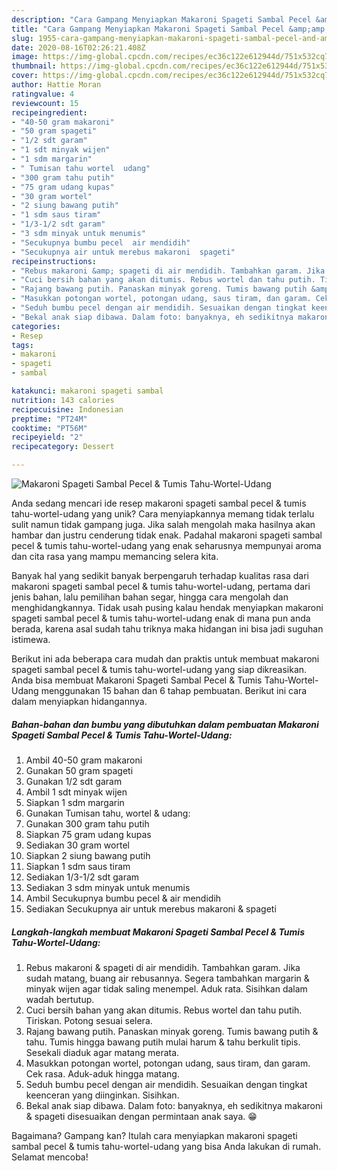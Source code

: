 ```yaml
---
description: "Cara Gampang Menyiapkan Makaroni Spageti Sambal Pecel &amp;amp; Tumis Tahu-Wortel-Udang Anti Gagal"
title: "Cara Gampang Menyiapkan Makaroni Spageti Sambal Pecel &amp;amp; Tumis Tahu-Wortel-Udang Anti Gagal"
slug: 1955-cara-gampang-menyiapkan-makaroni-spageti-sambal-pecel-and-amp-tumis-tahu-wortel-udang-anti-gagal
date: 2020-08-16T02:26:21.408Z
image: https://img-global.cpcdn.com/recipes/ec36c122e612944d/751x532cq70/makaroni-spageti-sambal-pecel-tumis-tahu-wortel-udang-foto-resep-utama.jpg
thumbnail: https://img-global.cpcdn.com/recipes/ec36c122e612944d/751x532cq70/makaroni-spageti-sambal-pecel-tumis-tahu-wortel-udang-foto-resep-utama.jpg
cover: https://img-global.cpcdn.com/recipes/ec36c122e612944d/751x532cq70/makaroni-spageti-sambal-pecel-tumis-tahu-wortel-udang-foto-resep-utama.jpg
author: Hattie Moran
ratingvalue: 4
reviewcount: 15
recipeingredient:
- "40-50 gram makaroni"
- "50 gram spageti"
- "1/2 sdt garam"
- "1 sdt minyak wijen"
- "1 sdm margarin"
- " Tumisan tahu wortel  udang"
- "300 gram tahu putih"
- "75 gram udang kupas"
- "30 gram wortel"
- "2 siung bawang putih"
- "1 sdm saus tiram"
- "1/3-1/2 sdt garam"
- "3 sdm minyak untuk menumis"
- "Secukupnya bumbu pecel  air mendidih"
- "Secukupnya air untuk merebus makaroni  spageti"
recipeinstructions:
- "Rebus makaroni &amp; spageti di air mendidih. Tambahkan garam. Jika sudah matang, buang air rebusannya. Segera tambahkan margarin &amp; minyak wijen agar tidak saling menempel. Aduk rata. Sisihkan dalam wadah bertutup."
- "Cuci bersih bahan yang akan ditumis. Rebus wortel dan tahu putih. Tiriskan. Potong sesuai selera."
- "Rajang bawang putih. Panaskan minyak goreng. Tumis bawang putih &amp; tahu. Tumis hingga bawang putih mulai harum &amp; tahu berkulit tipis. Sesekali diaduk agar matang merata."
- "Masukkan potongan wortel, potongan udang, saus tiram, dan garam. Cek rasa. Aduk-aduk hingga matang."
- "Seduh bumbu pecel dengan air mendidih. Sesuaikan dengan tingkat keenceran yang diinginkan. Sisihkan."
- "Bekal anak siap dibawa. Dalam foto: banyaknya, eh sedikitnya makaroni &amp; spageti disesuaikan dengan permintaan anak saya. 😁"
categories:
- Resep
tags:
- makaroni
- spageti
- sambal

katakunci: makaroni spageti sambal 
nutrition: 143 calories
recipecuisine: Indonesian
preptime: "PT24M"
cooktime: "PT56M"
recipeyield: "2"
recipecategory: Dessert

---
```



![Makaroni Spageti Sambal Pecel &amp; Tumis Tahu-Wortel-Udang](https://img-global.cpcdn.com/recipes/ec36c122e612944d/751x532cq70/makaroni-spageti-sambal-pecel-tumis-tahu-wortel-udang-foto-resep-utama.jpg)

Anda sedang mencari ide resep makaroni spageti sambal pecel &amp; tumis tahu-wortel-udang yang unik? Cara menyiapkannya memang tidak terlalu sulit namun tidak gampang juga. Jika salah mengolah maka hasilnya akan hambar dan justru cenderung tidak enak. Padahal makaroni spageti sambal pecel &amp; tumis tahu-wortel-udang yang enak seharusnya mempunyai aroma dan cita rasa yang mampu memancing selera kita.

Banyak hal yang sedikit banyak berpengaruh terhadap kualitas rasa dari makaroni spageti sambal pecel &amp; tumis tahu-wortel-udang, pertama dari jenis bahan, lalu pemilihan bahan segar, hingga cara mengolah dan menghidangkannya. Tidak usah pusing kalau hendak menyiapkan makaroni spageti sambal pecel &amp; tumis tahu-wortel-udang enak di mana pun anda berada, karena asal sudah tahu triknya maka hidangan ini bisa jadi suguhan istimewa.




Berikut ini ada beberapa cara mudah dan praktis untuk membuat makaroni spageti sambal pecel &amp; tumis tahu-wortel-udang yang siap dikreasikan. Anda bisa membuat Makaroni Spageti Sambal Pecel &amp; Tumis Tahu-Wortel-Udang menggunakan 15 bahan dan 6 tahap pembuatan. Berikut ini cara dalam menyiapkan hidangannya.

<!--inarticleads1-->

##### Bahan-bahan dan bumbu yang dibutuhkan dalam pembuatan Makaroni Spageti Sambal Pecel &amp; Tumis Tahu-Wortel-Udang:

1. Ambil 40-50 gram makaroni
1. Gunakan 50 gram spageti
1. Gunakan 1/2 sdt garam
1. Ambil 1 sdt minyak wijen
1. Siapkan 1 sdm margarin
1. Gunakan  Tumisan tahu, wortel &amp; udang:
1. Gunakan 300 gram tahu putih
1. Siapkan 75 gram udang kupas
1. Sediakan 30 gram wortel
1. Siapkan 2 siung bawang putih
1. Siapkan 1 sdm saus tiram
1. Sediakan 1/3-1/2 sdt garam
1. Sediakan 3 sdm minyak untuk menumis
1. Ambil Secukupnya bumbu pecel &amp; air mendidih
1. Sediakan Secukupnya air untuk merebus makaroni &amp; spageti




<!--inarticleads2-->

##### Langkah-langkah membuat Makaroni Spageti Sambal Pecel &amp; Tumis Tahu-Wortel-Udang:

1. Rebus makaroni &amp; spageti di air mendidih. Tambahkan garam. Jika sudah matang, buang air rebusannya. Segera tambahkan margarin &amp; minyak wijen agar tidak saling menempel. Aduk rata. Sisihkan dalam wadah bertutup.
1. Cuci bersih bahan yang akan ditumis. Rebus wortel dan tahu putih. Tiriskan. Potong sesuai selera.
1. Rajang bawang putih. Panaskan minyak goreng. Tumis bawang putih &amp; tahu. Tumis hingga bawang putih mulai harum &amp; tahu berkulit tipis. Sesekali diaduk agar matang merata.
1. Masukkan potongan wortel, potongan udang, saus tiram, dan garam. Cek rasa. Aduk-aduk hingga matang.
1. Seduh bumbu pecel dengan air mendidih. Sesuaikan dengan tingkat keenceran yang diinginkan. Sisihkan.
1. Bekal anak siap dibawa. Dalam foto: banyaknya, eh sedikitnya makaroni &amp; spageti disesuaikan dengan permintaan anak saya. 😁




Bagaimana? Gampang kan? Itulah cara menyiapkan makaroni spageti sambal pecel &amp; tumis tahu-wortel-udang yang bisa Anda lakukan di rumah. Selamat mencoba!
